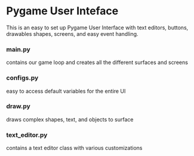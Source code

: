 # Pygame User Inteface
This is an easy to set up Pygame User Interface with text editors, buttons, drawables shapes, screens, and easy event handling.

### main.py
contains our game loop and creates all the different surfaces and screens

### configs.py
easy to access default variables for the entire UI

### draw.py
draws complex shapes, text, and objects to surface

### text_editor.py
contains a text editor class with various customizations 